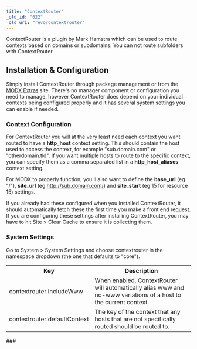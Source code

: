 ```yaml
---
title: "ContextRouter"
_old_id: "622"
_old_uri: "revo/contextrouter"
---
```


ContextRouter is a plugin by Mark Hamstra which can be used to route contexts based on domains or subdomains. You can not route subfolders with ContextRouter.

Installation & Configuration
----------------------------

Simply install ContextRouter through package management or from the [MODX Extras](http://modx.com/extras/package/contextrouter) site. There's no manager component or configuration you need to manage, however ContextRouter does depend on your individual contexts being configured properly and it has several system settings you can enable if needed.

### Context Configuration

For ContextRouter you will at the very least need each context you want routed to have a **http\_host** context setting. This should contain the host used to access the context, for example "sub.domain.com" or "otherdomain.tld". If you want multiple hosts to route to the specific context, you can specify them as a comma separated list in a **http\_host\_aliases** context setting.

For MODX to properly function, you'll also want to define the **base\_url** (eg "/"), **site\_url** (eg <http://sub.domain.com/>) and **site\_start** (eg 15 for resource 15) settings.

If you already had these configured when you installed ContextRouter, it should automatically fetch these the first time you make a front end request. If you are configuring these settings after installing ContextRouter, you may have to hit Site > Clear Cache to ensure it is collecting them.

### System Settings

Go to System > System Settings and choose contextrouter in the namespace dropdown (the one that defaults to "core").

<table><tbody><tr><th>Key</th><th>Description</th></tr><tr><td>contextrouter.includeWww</td><td>When enabled, ContextRouter will automatically alias www and no-www variations of a host to the current context.</td></tr><tr><td>contextrouter.defaultContext</td><td>The key of the context that any hosts that are not specifically routed should be routed to.</td></tr></tbody></table>### 